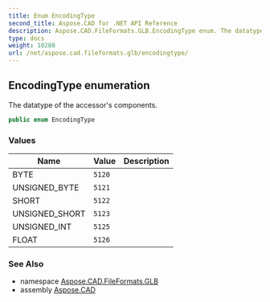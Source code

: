 ```yaml
---
title: Enum EncodingType
second_title: Aspose.CAD for .NET API Reference
description: Aspose.CAD.FileFormats.GLB.EncodingType enum. The datatype of the accessors components
type: docs
weight: 10280
url: /net/aspose.cad.fileformats.glb/encodingtype/
---
```

## EncodingType enumeration

The datatype of the accessor's components.

```csharp
public enum EncodingType
```

### Values

| Name | Value | Description |
| --- | --- | --- |
| BYTE | `5120` |  |
| UNSIGNED_BYTE | `5121` |  |
| SHORT | `5122` |  |
| UNSIGNED_SHORT | `5123` |  |
| UNSIGNED_INT | `5125` |  |
| FLOAT | `5126` |  |

### See Also

* namespace [Aspose.CAD.FileFormats.GLB](../../aspose.cad.fileformats.glb/)
* assembly [Aspose.CAD](../../)


